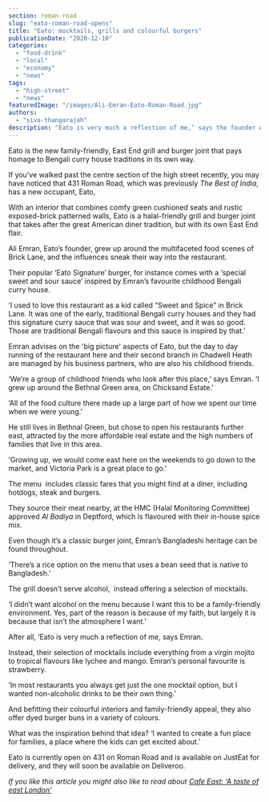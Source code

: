 ```yaml
---
section: roman-road
slug: "eato-roman-road-opens"
title: "Eato: mocktails, grills and colourful burgers"
publicationDate: "2020-12-10"
categories: 
  - "food-drink"
  - "local"
  - "economy"
  - "news"
tags: 
  - "high-street"
  - "news"
featuredImage: "/images/Ali-Emran-Eato-Roman-Road.jpg"
authors: 
  - "siva-thangarajah"
description: "Eato is very much a reflection of me,’ says the founder Ali Emran."
---
```


Eato is the new family-friendly, East End grill and burger joint that pays homage to Bengali curry house traditions in its own way. 

If you’ve walked past the centre section of the high street recently, you may have noticed that 431 Roman Road, which was previously _The Best of India_, has a new occupant, Eato,

With an interior that combines comfy green cushioned seats and rustic exposed-brick patterned walls, Eato is a halal-friendly grill and burger joint that takes after the great American diner tradition, but with its own East End flair. 

Ali Emran, Eato’s founder, grew up around the multifaceted food scenes of Brick Lane, and the influences sneak their way into the restaurant.

Their popular ‘Eato Signature’ burger, for instance comes with a ‘special sweet and sour sauce’ inspired by Emran’s favourite childhood Bengali curry house.

‘I used to love this restaurant as a kid called “Sweet and Spice” in Brick Lane. It was one of the early, traditional Bengali curry houses and they had this signature curry sauce that was sour and sweet, and it was so good. Those are traditional Bengali flavours and this sauce is inspired by that.’

Emran advises on the 'big picture' aspects of Eato, but the day to day running of the restaurant here and their second branch in Chadwell Heath are managed by his business partners, who are also his childhood friends. 

‘We’re a group of childhood friends who look after this place,’ says Emran. ‘I grew up around the Bethnal Green area, on Chicksand Estate.’ 

‘All of the food culture there made up a large part of how we spent our time when we were young.’

He still lives in Bethnal Green, but chose to open his restaurants further east, attracted by the more affordable real estate and the high numbers of families that live in this area. 

‘Growing up, we would come east here on the weekends to go down to the market, and Victoria Park is a great place to go.’

The menu  includes classic fares that you might find at a diner, including hotdogs, steak and burgers.

They source their meat nearby, at the HMC (Halal Monitoring Committee) approved _Al Badiya_ in Deptford, which is flavoured with their in-house spice mix. 

Even though it’s a classic burger joint, Emran’s Bangladeshi heritage can be found throughout. 

‘There’s a rice option on the menu that uses a bean seed that is native to Bangladesh.’

The grill doesn’t serve alcohol,  instead offering a selection of mocktails.

‘I didn’t want alcohol on the menu because I want this to be a family-friendly environment. Yes, part of the reason is because of my faith, but largely it is because that isn’t the atmosphere I want.’

After all, ‘Eato is very much a reflection of me, says Emran. 

Instead, their selection of mocktails include everything from a virgin mojito to tropical flavours like lychee and mango. Emran’s personal favourite is strawberry. 

‘In most restaurants you always get just the one mocktail option, but I wanted non-alcoholic drinks to be their own thing.’

And befitting their colourful interiors and family-friendly appeal, they also offer dyed burger buns in a variety of colours.

What was the inspiration behind that idea? ‘I wanted to create a fun place for families, a place where the kids can get excited about.’

Eato is currently open on 431 on Roman Road and is available on JustEat for delivery, and they will soon be available on Deliveroo.

_If you like this article you might also like to read about_ [_Cafe East: ‘A taste of east London’_](https://romanroadlondon.com/cafe-east-restaurant-review/)
